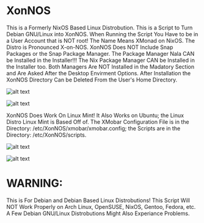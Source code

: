 # XonNOS
This is a Formerly NixOS Based Linux Distrobution.
This is a Script to Turn Debian GNU/Linux into XonNOS.
When Running the Script You Have to be in a User Account that is NOT root!
The Name Means XMonad on NixOS.
The Distro is Pronounced X-on-NOS.
XonNOS Does NOT Include Snap Packages or the Snap Package Manager.
The Package Manager Nala CAN be Installed in the Installer!!!
The Nix Package Manager CAN be Installed in the Installer too.
Both Managers Are NOT Installed in the Madatory Section and Are Asked After the Desktop Envirment Options.
After Installation the XonNOS Directory Can be Deleted From the User's Home Directory.

![alt text](https://github.com/LoganKaval/XonNOS-Pictures/blob/main/xonnos-screenshot.png?raw=true)



![alt text](https://github.com/LoganKaval/XonNOS-Pictures/blob/main/xonnos-screenshot2.png?raw=true)


XonNOS Does Work On Linux Mint!
It Also Works on Ubuntu; the Linux Distro Linux Mint is Based Off of.
The XMobar Configuration File is in the Directory: /etc/XonNOS/xmobar/xmobar.config; the Scripts are in the Directory: /etc/XonNOS/scripts.

![alt text](https://github.com/LoganKaval/XonNOS-Pictures/blob/main/xonnos-screenshot3.png?raw=true)

![alt text](https://github.com/LoganKaval/XonNOS-Pictures/blob/main/xonnos-screenshot4.png?raw=true)



# WARNING:
This is For Debian and Debian Based Linux Distrobutions!
This Script Will NOT Work Properly on Arch Linux, OpenSUSE, NixOS, Gentoo, Fedora, etc.
A Few Debian GNU/Linux Distrobutions Might Also Experiance Problems.
